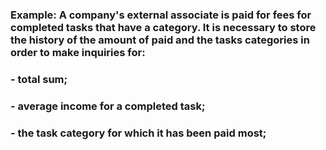 ### Example: A company's external associate is paid for fees for completed tasks that have a category. It is necessary to store the history of the amount of paid and the tasks categories in order to make inquiries for: 
### - total sum; 
### - average income for a completed task;
### - the task category for which it has been paid most;
